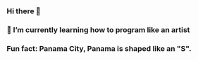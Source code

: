 ### Hi there 👋
### 🌱 I’m currently learning how to program like an artist
### Fun fact: Panama City, Panama is shaped like an "S".
